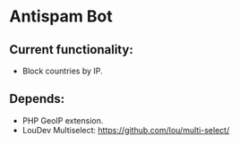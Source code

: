 # Antispam Bot

## Current functionality:
- Block countries by IP.

## Depends:
- PHP GeoIP extension.
- LouDev Multiselect: https://github.com/lou/multi-select/
